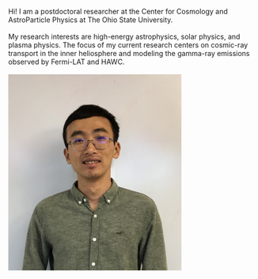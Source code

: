 Hi! I am a postdoctoral researcher at the Center for Cosmology and AstroParticle Physics at The Ohio State University. 
<br/><br/>
My research interests are high-energy astrophysics, solar physics, and plasma physics. The focus of my current research centers on cosmic-ray transport in the inner heliosphere and modeling the gamma-ray emissions observed by Fermi-LAT and HAWC.
<br/><br/>
<img src="images/profile_2.jpg" width = "350">
